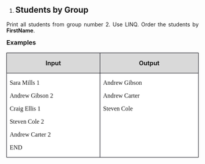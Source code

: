 <OL>
	<LI><H2 CLASS="western" ALIGN=JUSTIFY>Students by Group</H2>
</OL>
<P ALIGN=JUSTIFY STYLE="margin-bottom: 0.14in; line-height: 115%">Print
all students from group number 2. Use LINQ. Order the students by
<B>FirstName</B>.</P>
<H3 CLASS="western" ALIGN=JUSTIFY STYLE="margin-top: 0in">Examples</H3>
<CENTER>
	<TABLE WIDTH=526 CELLPADDING=7 CELLSPACING=0>
		<COL WIDTH=241>
		<COL WIDTH=255>
		<TR VALIGN=TOP>
			<TD WIDTH=241 BGCOLOR="#d9d9d9" STYLE="border: 1px solid #00000a; padding-top: 0in; padding-bottom: 0in; padding-left: 0.08in; padding-right: 0.08in">
				<P ALIGN=CENTER><B>Input</B></P>
			</TD>
			<TD WIDTH=255 BGCOLOR="#d9d9d9" STYLE="border: 1px solid #00000a; padding-top: 0in; padding-bottom: 0in; padding-left: 0.08in; padding-right: 0.08in">
				<P ALIGN=CENTER><B>Output</B></P>
			</TD>
		</TR>
		<TR VALIGN=TOP>
			<TD WIDTH=241 BGCOLOR="#ffffff" STYLE="border: 1px solid #00000a; padding-top: 0in; padding-bottom: 0in; padding-left: 0.08in; padding-right: 0.08in">
				<P ALIGN=JUSTIFY STYLE="margin-bottom: 0in"><FONT FACE="Consolas, serif">Sara
				Mills 1</FONT></P>
				<P ALIGN=JUSTIFY STYLE="margin-bottom: 0in"><FONT FACE="Consolas, serif">Andrew
				Gibson 2</FONT></P>
				<P ALIGN=JUSTIFY STYLE="margin-bottom: 0in"><FONT FACE="Consolas, serif">Craig
				Ellis 1</FONT></P>
				<P ALIGN=JUSTIFY STYLE="margin-bottom: 0in"><FONT FACE="Consolas, serif">Steven
				Cole 2 </FONT>
				</P>
				<P ALIGN=JUSTIFY STYLE="margin-bottom: 0in"><FONT FACE="Consolas, serif">Andrew
				Carter 2</FONT></P>
				<P ALIGN=JUSTIFY><FONT FACE="Consolas, serif">END</FONT></P>
			</TD>
			<TD WIDTH=255 BGCOLOR="#ffffff" STYLE="border: 1px solid #00000a; padding-top: 0in; padding-bottom: 0in; padding-left: 0.08in; padding-right: 0.08in">
				<P ALIGN=JUSTIFY STYLE="margin-bottom: 0in"><FONT FACE="Consolas, serif">Andrew
				Gibson </FONT>
				</P>
				<P ALIGN=JUSTIFY STYLE="margin-bottom: 0in"><FONT FACE="Consolas, serif">Andrew
				Carter </FONT>
				</P>
				<P ALIGN=JUSTIFY><FONT FACE="Consolas, serif">Steven Cole</FONT></P>
			</TD>
		</TR>
	</TABLE>
</CENTER>